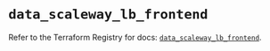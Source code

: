 # `data_scaleway_lb_frontend`

Refer to the Terraform Registry for docs: [`data_scaleway_lb_frontend`](https://registry.terraform.io/providers/scaleway/scaleway/2.57.0/docs/data-sources/lb_frontend).
